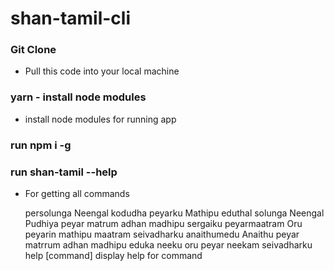 # shan-tamil-cli

### Git Clone
 - Pull this code into your local machine

### yarn - install node modules
- install node modules for running app

### run npm i -g

### run shan-tamil --help
- For getting all commands
 
  persolunga <peyar>                               Neengal kodudha peyarku Mathipu eduthal
  solunga <peyar> <madhipu>                Neengal Pudhiya peyar matrum adhan madhipu sergaiku
  peyarmaatram <peyar> <madhipu>     Oru peyarin mathipu maatram seivadharku
  anaithumedu                                           Anaithu peyar matrrum adhan madhipu eduka
  neeku <peyar>                                       oru peyar neekam seivadharku
  help [command]                                     display help for command
